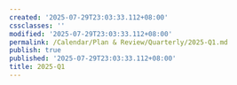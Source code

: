 ```yaml
---
created: '2025-07-29T23:03:33.112+08:00'
cssclasses: ''
modified: '2025-07-29T23:03:33.112+08:00'
permalink: /Calendar/Plan & Review/Quarterly/2025-Q1.md
publish: true
published: '2025-07-29T23:03:33.112+08:00'
title: 2025-Q1
---
```

